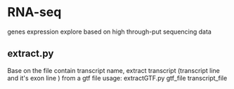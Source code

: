 # RNA-seq
genes expression explore based on high through-put sequencing data 
## extract.py
Base on the file contain transcript name, extract transcript (transcript line and it's exon line ) from a gtf file
usage: extractGTF.py gtf_file transcript_file

